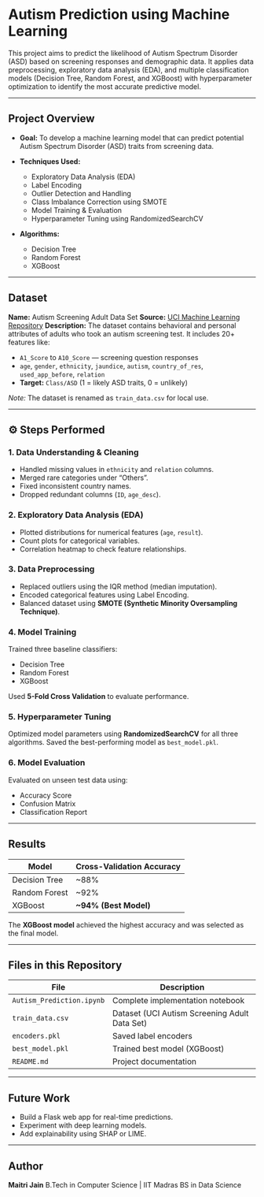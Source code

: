 # Autism Prediction using Machine Learning

This project aims to predict the likelihood of Autism Spectrum Disorder (ASD) based on screening responses and demographic data.
It applies data preprocessing, exploratory data analysis (EDA), and multiple classification models (Decision Tree, Random Forest, and XGBoost) with hyperparameter optimization to identify the most accurate predictive model.

---

## Project Overview

* **Goal:** To develop a machine learning model that can predict potential Autism Spectrum Disorder (ASD) traits from screening data.
* **Techniques Used:**

  * Exploratory Data Analysis (EDA)
  * Label Encoding
  * Outlier Detection and Handling
  * Class Imbalance Correction using SMOTE
  * Model Training & Evaluation
  * Hyperparameter Tuning using RandomizedSearchCV
* **Algorithms:**

  * Decision Tree
  * Random Forest
  * XGBoost

---

## Dataset

**Name:** Autism Screening Adult Data Set
**Source:** [UCI Machine Learning Repository](https://archive.ics.uci.edu/ml/datasets/Autism+Screening+Adult)
**Description:**
The dataset contains behavioral and personal attributes of adults who took an autism screening test.
It includes 20+ features like:

* `A1_Score` to `A10_Score` — screening question responses
* `age`, `gender`, `ethnicity`, `jaundice`, `autism`, `country_of_res`, `used_app_before`, `relation`
* **Target:** `Class/ASD` (1 = likely ASD traits, 0 = unlikely)

 *Note:* The dataset is renamed as `train_data.csv` for local use.

---

## ⚙️ Steps Performed

### 1. Data Understanding & Cleaning

* Handled missing values in `ethnicity` and `relation` columns.
* Merged rare categories under “Others”.
* Fixed inconsistent country names.
* Dropped redundant columns (`ID`, `age_desc`).

### 2. Exploratory Data Analysis (EDA)

* Plotted distributions for numerical features (`age`, `result`).
* Count plots for categorical variables.
* Correlation heatmap to check feature relationships.

### 3. Data Preprocessing

* Replaced outliers using the IQR method (median imputation).
* Encoded categorical features using Label Encoding.
* Balanced dataset using **SMOTE (Synthetic Minority Oversampling Technique)**.

### 4. Model Training

Trained three baseline classifiers:

* Decision Tree
* Random Forest
* XGBoost

Used **5-Fold Cross Validation** to evaluate performance.

### 5. Hyperparameter Tuning

Optimized model parameters using **RandomizedSearchCV** for all three algorithms.
Saved the best-performing model as `best_model.pkl`.

### 6. Model Evaluation

Evaluated on unseen test data using:

* Accuracy Score
* Confusion Matrix
* Classification Report

---

## Results

| Model         | Cross-Validation Accuracy |
| ------------- | ------------------------- |
| Decision Tree | ~88%                      |
| Random Forest | ~92%                      |
| XGBoost       | **~94% (Best Model)**     |

The **XGBoost model** achieved the highest accuracy and was selected as the final model.

---

## Files in this Repository

| File                      | Description                                   |
| ------------------------- | --------------------------------------------- |
| `Autism_Prediction.ipynb` | Complete implementation notebook              |
| `train_data.csv`          | Dataset (UCI Autism Screening Adult Data Set) |
| `encoders.pkl`            | Saved label encoders                          |
| `best_model.pkl`          | Trained best model (XGBoost)                  |
| `README.md`               | Project documentation                         |

---

##  Future Work

* Build a Flask web app for real-time predictions.
* Experiment with deep learning models.
* Add explainability using SHAP or LIME.

---

##  Author

**Maitri Jain**
B.Tech in Computer Science | IIT Madras BS in Data Science
